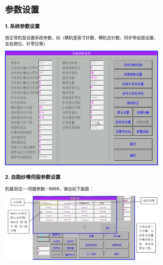 # 参数设置

### **1. 系统参数设置**

按正常机型设置系统参数，如（横机壹英寸针数、横机总针数、同步带齿距设置、左右限位、针零位等）

![](../.gitbook/assets/0.1.png)

### 2. 自跑纱嘴伺服参数设置

机器测试---伺服参数--8866，弹出如下画面：

![](../.gitbook/assets/017.png)

